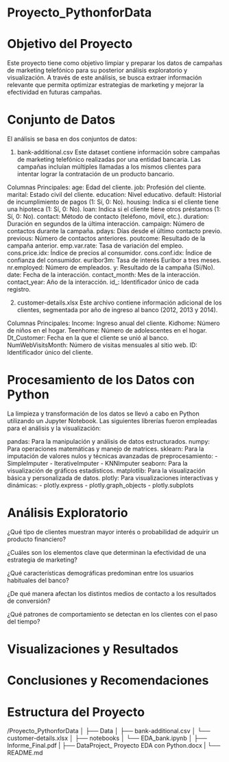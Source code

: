 # Proyecto_PythonforData

# Objetivo del Proyecto
Este proyecto tiene como objetivo limpiar y preparar los datos de campañas de marketing telefónico para su posterior análisis exploratorio y visualización. A través de este análisis, se busca extraer información relevante que permita optimizar estrategias de marketing y mejorar la efectividad en futuras campañas. 

# Conjunto de Datos
El análisis se basa en dos conjuntos de datos:

1. bank-additional.csv
Este dataset contiene información sobre campañas de marketing telefónico realizadas por una entidad bancaria. Las campañas incluían múltiples llamadas a los mismos clientes para intentar lograr la contratación de un producto bancario.

Columnas Principales:
age: Edad del cliente.
job: Profesión del cliente.
marital: Estado civil del cliente.
education: Nivel educativo.
default: Historial de incumplimiento de pagos (1: Sí, 0: No).
housing: Indica si el cliente tiene una hipoteca (1: Sí, 0: No).
loan: Indica si el cliente tiene otros préstamos (1: Sí, 0: No).
contact: Método de contacto (teléfono, móvil, etc.).
duration: Duración en segundos de la última interacción.
campaign: Número de contactos durante la campaña.
pdays: Días desde el último contacto previo.
previous: Número de contactos anteriores.
poutcome: Resultado de la campaña anterior.
emp.var.rate: Tasa de variación del empleo.
cons.price.idx: Índice de precios al consumidor.
cons.conf.idx: Índice de confianza del consumidor.
euribor3m: Tasa de interés Euribor a tres meses.
nr.employed: Número de empleados.
y: Resultado de la campaña (Sí/No).
date: Fecha de la interacción.
contact_month: Mes de la interacción.
contact_year: Año de la interacción.
id_: Identificador único de cada registro.

2. customer-details.xlsx
Este archivo contiene información adicional de los clientes, segmentada por año de ingreso al banco (2012, 2013 y 2014).

Columnas Principales:
Income: Ingreso anual del cliente.
Kidhome: Número de niños en el hogar.
Teenhome: Número de adolescentes en el hogar.
Dt_Customer: Fecha en la que el cliente se unió al banco.
NumWebVisitsMonth: Número de visitas mensuales al sitio web.
ID: Identificador único del cliente.

# Procesamiento de los Datos con Python

La limpieza y transformación de los datos se llevó a cabo en Python utilizando un Jupyter Notebook. Las siguientes librerías fueron empleadas para el análisis y la visualización:

pandas: Para la manipulación y análisis de datos estructurados.
numpy: Para operaciones matemáticas y manejo de matrices.
sklearn: Para la imputación de valores nulos y técnicas avanzadas de preprocesamiento:
    - SimpleImputer
    - IterativeImputer
    - KNNImputer
seaborn: Para la visualización de gráficos estadísticos.
matplotlib: Para la visualización básica y personalizada de datos.
plotly: Para visualizaciones interactivas y dinámicas:
    - plotly.express
    - plotly.graph_objects
    - plotly.subplots

# Análisis Exploratorio

¿Qué tipo de clientes muestran mayor interés o probabilidad de adquirir un producto financiero?

¿Cuáles son los elementos clave que determinan la efectividad de una estrategia de marketing?

¿Qué características demográficas predominan entre los usuarios habituales del banco?

¿De qué manera afectan los distintos medios de contacto a los resultados de conversión?

¿Qué patrones de comportamiento se detectan en los clientes con el paso del tiempo?

# Visualizaciones y Resultados




# Conclusiones y Recomendaciones


# Estructura del Proyecto 

/Proyecto_PythonforData
│
├── Data
│   ├── bank-additional.csv
│   └── customer-details.xlsx
│
├── notebooks
│   └── EDA_bank.ipynb
│
├── Informe_Final.pdf
|
├── DataProject_ Proyecto EDA con Python.docx
|
└── README.md